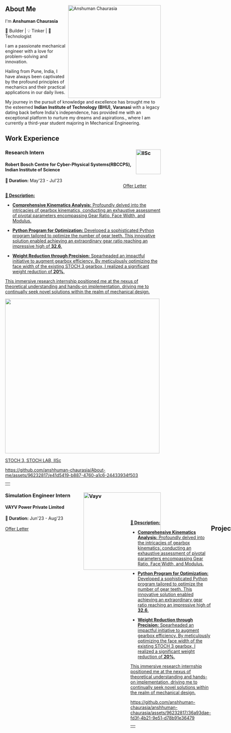 

<div align="left">
  <img src="https://github.com/anshhuman-chaurasia/anshhuman-chaurasia/assets/96232817/6711b99d-2ce7-48ca-a5f7-cf05f50c5b6c" alt="Anshuman Chaurasia" width="300"  style = "float: right" align="right">
  <p>

## About Me

I'm **Anshuman Chaurasia**

🔧 Builder | 💡 Tinker | 🚀 Technologist


I am a passionate mechanical engineer with a love for problem-solving and innovation.

Hailing from Pune, India, I have always been captivated by the profound principles of mechanics and their practical applications in our daily lives.

My journey in the pursuit of knowledge and excellence has brought me to the esteemed **Indian Institute of Technology (BHU), Varanasi** with a legacy dating back before India's independence, has provided me with an exceptional platform to nurture my dreams and aspirations., where I am currently a third-year student majoring in Mechanical Engineering. 
</p>
</div>

## Work Experience
###  Research Intern  <img src="https://github.com/anshhuman-chaurasia/About-me/assets/96232817/946104ab-ec9a-4bab-85cf-35e9d6a95f9e" alt="IISc" style = "float: right" align=" right" width ="80"> 
#### Robert Bosch Centre for Cyber-Physical Systems(RBCCPS), Indian Institute of Science  


  <div style="text-align: left;"><b>📅 Duration:</b> May'23 - Jul'23  &emsp;&emsp;&emsp;&emsp;&emsp;&emsp;&emsp;&emsp;&emsp;&emsp;&emsp;&emsp;&emsp;&emsp;&emsp;  &emsp;&emsp;&emsp;&emsp;&emsp;&emsp;&emsp;&emsp;&emsp;&emsp;&emsp;&emsp;&emsp;&emsp;&emsp;&emsp;&emsp;&emsp;&emsp;&emsp;&emsp;&emsp;&emsp;&emsp;&emsp;&emsp;&emsp; <a href ="https://drive.google.com/file/d/1QEtw38XL_ZWBipmQFKYLW65QfwprYIiK/view?usp=sharing">Offer Letter
  </div>
    
**🔧 Description:**

- **Comprehensive Kinematics Analysis:** Profoundly delved into the intricacies of gearbox kinematics, conducting an exhaustive assessment of pivotal parameters encompassing Gear Ratio, Face Width, and Modulus.

- **Python Program for Optimization:** Developed a sophisticated Python program tailored to optimize the number of gear teeth. This innovative solution enabled achieving an extraordinary gear ratio reaching an impressive high of **32.6**.

- **Weight Reduction through Precision:** Spearheaded an impactful initiative to augment gearbox efficiency. By meticulously optimizing the face width of the existing STOCH 3 gearbox, I realized a significant weight reduction of **20%**.

This immersive research internship positioned me at the nexus of theoretical understanding and hands-on implementation, driving me to continually seek novel solutions within the realm of mechanical design.<table>
<td>
  <tr>
    <img src = "https://github.com/anshhuman-chaurasia/About-me/assets/96232817/6dc43e6f-2f0d-4f85-810b-8140afefb3d0"width="500">
    <p>STOCH 3, STOCH LAB, IISc</p>
  </tr>
  <tr>
    
https://github.com/anshhuman-chaurasia/About-me/assets/96232817/e41d5419-b887-4760-a1c6-24433934f503
    
  </tr>
</td>  
</table>
<!--<video width="320" height="240" controls>
  <source src="https://github.com/anshhuman-chaurasia/About-me/assets/96232817/e4a08660-3cf9-44a7-99f2-f548fbb1a655" type="video/mp4">
Your browser does not support the video tag.
</video>
-->


###  Simulation Engineer Intern  <img src="https://github.com/anshhuman-chaurasia/anshhuman-chaurasia/assets/96232817/c81fde06-5264-492a-8031-4770a11843d1" alt="Vayv" style = "float: right" align=" right" width ="250"> 
#### VAYV Power Private Limited

<div style="display: flex; justify-content: space-between;">
  <div style="text-align: left;"><b>📅 Duration:</b> Jun'23 - Aug'23  &emsp;&emsp;&emsp;&emsp;&emsp;&emsp;&emsp;&emsp;&emsp;&emsp;&emsp;&emsp;&emsp;&emsp;&emsp;  &emsp;&emsp;&emsp;&emsp;&emsp;&emsp;&emsp;&emsp;&emsp;&emsp;&emsp;&emsp;&emsp;&emsp;&emsp;&emsp;&emsp;&emsp;&emsp;&emsp;&emsp;&emsp;&emsp;&emsp;&emsp;&emsp;&emsp;&emsp;&emsp; <a href ="https://drive.google.com/file/d/1qPanO7g1CyGrmwuaFQ7QWBrM_Qg_7a_i/view?usp=drive_link">Offer Letter</div>



**🔧 Description:**

- **Comprehensive Kinematics Analysis:** Profoundly delved into the intricacies of gearbox kinematics, conducting an exhaustive assessment of pivotal parameters encompassing Gear Ratio, Face Width, and Modulus.

- **Python Program for Optimization:** Developed a sophisticated Python program tailored to optimize the number of gear teeth. This innovative solution enabled achieving an extraordinary gear ratio reaching an impressive high of **32.6**.

- **Weight Reduction through Precision:** Spearheaded an impactful initiative to augment gearbox efficiency. By meticulously optimizing the face width of the existing STOCH 3 gearbox, I realized a significant weight reduction of **20%**.

This immersive research internship positioned me at the nexus of theoretical understanding and hands-on implementation, driving me to continually seek novel solutions within the realm of mechanical design.<table>
<td>

  <tr>
    

https://github.com/anshhuman-chaurasia/anshhuman-chaurasia/assets/96232817/36a93dae-fd3f-4b21-9e51-d78b91e36479


    
  </tr>
</td>  
</table>

## Projects

### Team Trident - Formula Student Car


<div style="display: flex; justify-content: space-between;">
  <div style="text-align: left;"><b>📅 Duration:</b> July'22 - Dec'22  &emsp;&emsp;&emsp;&emsp;&emsp;&emsp;&emsp;&emsp;&emsp;&emsp;&emsp;&emsp;&emsp;&emsp;&emsp;  &emsp;&emsp;&emsp;&emsp;&emsp;&emsp;&emsp;&emsp;&emsp;&emsp;&emsp;&emsp;&emsp;&emsp;&emsp;&emsp;&emsp;&emsp;&emsp;&emsp;&emsp;&emsp;&emsp;&emsp;&emsp;&emsp;&emsp;<a href = "https://drive.google.com/file/d/1WyQJVZT7-zuclI6FgL2CmQ_xW1QE9eHL/view?usp=drive_link">Project Report
  </div>



**🔧 Description:** 

Designed Formula Student Car Chassis: Spearheaded the design of the Formula Student car chassis, meticulously balancing essential factors including strength, weight reduction, ergonomics, and adherence to safety regulations.

Conducted FEA in Ansys: Employed finite element analysis (FEA) techniques within Ansys to thoroughly assess the chassis design. Notably, this process achieved a significant 15% weight reduction and a substantial 97% increase in strength, enhancing overall performance and safety margins.

Chassis Fabrication Expertise: Utilized AISI1018 steel pipes for chassis fabrication, employing advanced techniques such as arc welding. Employed meticulous attention to detail by incorporating pipe end profiling and fixtures to ensure precision during fabrication.


<table>
  <tr>
    <td align="center">
      <img src="https://github.com/anshhuman-chaurasia/anshhuman-chaurasia/assets/96232817/1fc90e29-af07-4cd1-b7f7-c8487b54b248" alt="CAD" width="500">
      <p>Created to-scale CAD model for manufacturing. </p>
    </td>
    <td align="center">
      <img src="https://github.com/anshhuman-chaurasia/anshhuman-chaurasia/assets/96232817/bc9bc99f-2377-4659-9f89-ecad140d3976" alt="Mesh" width="500">
      <p>Chassis Manufactured completely by student body</p>
    </td>
  </tr>
  <tr>
    <td align="center">
     <img src="https://github.com/anshhuman-chaurasia/anshhuman-chaurasia/assets/96232817/1ed9504e-9276-4350-851a-e6c7179a3c3c" alt="Image 4" width="500">
      <p>CAE of chassis</p>
    </td>
    <td align="center">
      <img src="https://github.com/anshhuman-chaurasia/anshhuman-chaurasia/assets/96232817/9126b4d9-3249-4024-a3bc-a5bd7e077034" alt="Image 4" width="500">
      <p>Template fitting</p>
    </td>
  </tr>
</table>



---

### Design and Development of Laboratory-Scale Tornado Simulator

A Project by BRNS under Associate Professor Dr. Arnab Sarkar

**📅 Duration:**  Jan ’23-Mar ’23

**🔧 Description:**

- Orchestrated the creation of a cutting-edge tornado simulator for structural vulnerability testing.
- Crafted an innovative approach utilizing guided airflow to induce a swirling effect, accurately mimicking tornado conditions.

- Executed detailed ANSYS Fluent analyses to visualize the intricate pressure, velocity, and vorticity distribution within the simulated tornado formation.
  - Simulated **150** tornado formation scenarios to comprehensively analyze pressure and velocity gradients.
  - Generated **3D models** with **5 million mesh cells** for precise representation of tornado characteristics.

- Fabricated a physical model of the tornado simulator, achieving **95% accuracy** in results as compared to simulated values.
  - Conducted **30 tests** on the physical model to validate simulation accuracy.
  - Implemented a new design incorporating thermal factors, enhancing the realism of tornado formation.

This endeavour seamlessly merged theoretical insights with practical application, exemplifying my commitment to pushing the boundaries of engineering knowledge.



<table>
  <tr>
    <td align="center">
      <img src="https://github.com/anshhuman-chaurasia/About-me/assets/96232817/8a492a95-29a5-4b66-805c-4f7c92f61709" alt="CAD" width="500">
      <p>Created to-scale CAD model of mirroring real-life dimensions. </p>
    </td>
    <td align="center">
      <img src="https://github.com/anshhuman-chaurasia/About-me/assets/96232817/b707d019-c804-42da-8e85-0aca4c9a135f" alt="Mesh" width="500">
      <p>Meshing of the CAD</p>
    </td>
  </tr>
  <tr>
    <td align="center">
     <img src="https://github.com/anshhuman-chaurasia/About-me/assets/96232817/7d271522-cd50-4de8-8adf-6963e871ee4c" alt="Image 4" width="500">
      <p>Path Line of Particle</p>
    </td>
    <td align="center">
      <img src="https://github.com/anshhuman-chaurasia/About-me/assets/96232817/cfdd6603-b0f3-442d-acb1-1f0c90584658" alt="Image 4" width="500">
      <p>Velocity Vector</p>
    </td>
  </tr>
</table>


---


### Integrating Art of Origami in Structural Mechanics

Engaged in an exploratory project guided by Associate Professor [Dr. Amit Tyagi]([[url](https://www.iitbhu.ac.in/dept/mec/people/arnabmec)])


**📅 Duration:**  Jan ’23-Mar ’23

**🔧 Description:**


• Spearheaded the creation of pioneering Origami structures engineered with a unique negative Poisson's ratio. This revolutionary design facilitated the absorption and even distribution of impact forces.

• Conducted a rigorous exploration of the practical applications of these structures, primarily focusing on mitigating the adverse effects of sudden jerks. Of particular interest was their potential to enhance the resilience of quadruped robots, which are highly susceptible to actuator damage due to abrupt movements.

This exploration seamlessly harmonized theoretical innovation with the potential for tangible impact, a testament to my commitment to advancing engineering knowledge and practical solutions.



---


### The Robotic Charging Challenge (by Jaguar and Land Rover)

As a pivotal member of the team  to represent IIT BHU for [Inter IIT Tech Meet 11.0 ]([url](https://interiit-tech.org/))


**📅 Duration:**  Jan ’23-Mar ’23

**🔧 Description:**

- **Innovative EV Charging Robotic Arm Design:** Conceptualized and crafted an autonomous robotic arm exclusively dedicated to EV charging. The design showcased complete workspace coverage through strategic link optimization.

- **Efficient Power Transmission System:** Pioneered a distinctive power transmission mechanism amalgamating gears, pulleys, and belts. This intricate setup facilitated impeccable control and efficient energy transfer, underlining my proficiency in precision engineering.

- **Kirigami-Inspired End Effector:** Engineered an end effector ingeniously drawing inspiration from kirigami art. This visionary approach empowered the robotic arm with exceptional flexibility, enabling seamless and omnidirectional socket movement.

My contributions encapsulated innovation, precision, and multidisciplinary engineering, emblematic of my commitment to delivering advanced solutions at the intersection of mechanics and automation.


<table>
  <tr>
    <td align="center">
      <img src="https://github.com/anshhuman-chaurasia/About-me/assets/96232817/a27670ef-23aa-482c-9211-5daeb2523c31" alt="CAD" width="500">
      <p>Fig. 1 Rendered View</p>
    </td>
    <td align="center">
      <img src="https://github.com/anshhuman-chaurasia/About-me/assets/96232817/d587ee89-2099-49be-9e55-cba5d76d0523" alt="Mesh" width="500">
      <p>Fig. 2 Gear Mechanims</p>
    </td>
  </tr>
  <tr>
    <td align="center">
     <img src="https://github.com/anshhuman-chaurasia/About-me/assets/96232817/3584121b-eb99-4da9-9ac3-e2ed29ee8deb" alt="Image 4" width="500">
      <p>Fig. 3 End Effector</p>
    </td>
    <td align="center">
      <img src="https://github.com/anshhuman-chaurasia/About-me/assets/96232817/666b8dc6-9fb3-4cab-9ca9-0a6c1bcd8cc0" alt="Image 4" width="500">
      <p>Fig. 4 Isometric View</p>
    </td>
  </tr>
</table>
<!--
![Robotic arm 3](https://github.com/anshhuman-chaurasia/About-me/assets/96232817/d587ee89-2099-49be-9e55-cba5d76d0523)
![Robotic arm 2](https://github.com/anshhuman-chaurasia/About-me/assets/96232817/3584121b-eb99-4da9-9ac3-e2ed29ee8deb)
![Robotic arm 1](https://github.com/anshhuman-chaurasia/About-me/assets/96232817/a27670ef-23aa-482c-9211-5daeb2523c31)
![isometric-view](https://github.com/anshhuman-chaurasia/About-me/assets/96232817/666b8dc6-9fb3-4cab-9ca9-0a6c1bcd8cc0)
-->

https://github.com/anshhuman-chaurasia/About-me/assets/96232817/e18ede0d-8d3f-45e6-8ba1-452ef6c70388



<!--

![image](https://github.com/anshhuman-chaurasia/About-me/assets/96232817/8a492a95-29a5-4b66-805c-4f7c92f61709)
![image](https://github.com/anshhuman-chaurasia/About-me/assets/96232817/b707d019-c804-42da-8e85-0aca4c9a135f)
![image](https://github.com/anshhuman-chaurasia/About-me/assets/96232817/7d271522-cd50-4de8-8adf-6963e871ee4c)
![image](https://github.com/anshhuman-chaurasia/About-me/assets/96232817/cfdd6603-b0f3-442d-acb1-1f0c90584658)
![image](https://github.com/anshhuman-chaurasia/About-me/assets/96232817/8db5b4c3-cd50-40ae-a55c-d4690737c683)
-->



## Skills

- 🔩 Mechanical Design and Analysis
- 🛠️ CAD/CAM and 3D Modeling
- 🔬 Materials Science and Engineering
- 🤖 Robotics and Automation
- 💻 Programming (C++, Python)

## Contact Me

📧 Email: [anshuman.chaurasia.mec21@iitbhu.ac.in](mailto:anshuman.chaurasia.mec21@iitbhu.ac.in)
🔗 LinkedIn: [linkedin.com/in/anshuman-chaurasia/](linkedin.com/in/anshuman-chaurasia/)
📞 Phone: [+91-930-711-8469](tel:+919307118469)
<!--
# About Me

Hello there! I'm Anshuman Chaurasia, a determined and ambitious individual hailing from a middle-class background. My journey in pursuit of knowledge and excellence has led me to the prestigious Indian Institute of Technology (BHU), Varanasi, where I am currently a sophomore in the Department of Mechanical Engineering. With its rich history predating India's independence, this institution has been the perfect platform for me to nurture my dreams and aspirations.

From the very beginning of my college life, I have harbored a passion for aerospace engineering. To achieve my goals, I actively participated in various activities that challenged and broadened my understanding of mechanical engineering. One of the highlights was my involvement in the team dedicated to building a Formula Student car—a project that not only honed my technical skills but also taught me the importance of teamwork and perseverance.

Another unforgettable experience was being part of a team that dared to take flight in the prestigious Boeing Aeromodelling Challenge at IIT Kanpur. This venture was a true test of my courage to face the unknown and venture into uncharted territories. I embraced these challenges fearlessly, always hungry for knowledge and eager to learn from every situation.

My foray into the world of robotics began with the Inter IIT competition, where I delved into the complexities of robotic systems. This exposure, coupled with my participation in the JLR's Robotic Arm Challenge, opened up a whole new realm of possibilities and sparked my curiosity to explore further.

Seeking to deepen my understanding of robotics, I embarked on a research internship at STOCH LAB under The Robert Bosch Centre for Cyber-Physical Systems (RBCCPS), IISC, Bangalore. During this immersive experience, I dived into the intricacies of actuators, gears, and transmission in quadruped bots. The slow-paced yet enriching internship allowed me to explore real-world applications and delve into the forefront of cutting-edge technology.

Moreover, I had the privilege of contributing to the development of a hydrokinetic turbine, a revolutionary product that generates electricity from flowing water without the need for dams. This endeavour exposed me to the fascinating realm of Computational Fluid Dynamics (CFD). I had previously worked on CFD simulations for the BRNS Tornado Simulator, but this time, I engaged in more refined work involving 2D and 3D simulations of vertical axis turbines. Additionally, I developed a MATLAB code to perform hand calculations of the torque generated by the turbine, further enhancing my analytical skills.

As I continue my journey, I am driven by an unwavering commitment to excellence, a thirst for knowledge, and an eagerness to make meaningful contributions to the world of mechanical engineering and robotics. My experiences have taught me the importance of pushing my boundaries, embracing challenges, and constantly seeking new opportunities to grow and excel.

Thank you for taking the time to learn about me. I am excited to share my journey and projects on GitHub, where I hope to connect with like-minded individuals, collaborate on innovative ideas, and make a positive impact on the world around me.
-->
